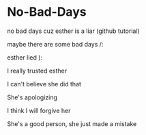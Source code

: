 # No-Bad-Days
no bad days cuz esther is a liar (github tutorial)

maybe there are some bad days /:

esther lied ):

I really trusted esther

I can't believe she did that 

She's apologizing

I think I will forgive her

She's a good person, she just made a mistake
